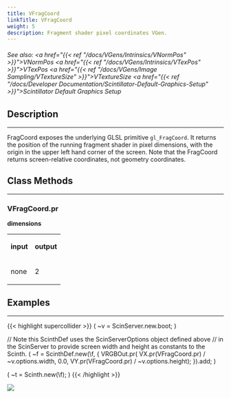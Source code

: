 ```yaml
---
title: VFragCoord
linkTitle: VFragCoord
weight: 5
description: Fragment shader pixel coordinates VGen.
---
```

<!-- generated file, please edit the original .schelp file(in the Scintillator repository) and then run schelpToMarkDown.scdscript to regenerate. -->
###### See also: <a href="{{< ref "/docs/VGens/Intrinsics/VNormPos" >}}">VNormPos</a> <a href="{{< ref "/docs/VGens/Intrinsics/VTexPos" >}}">VTexPos</a> <a href="{{< ref "/docs/VGens/Image Sampling/VTextureSize" >}}">VTextureSize</a> <a href="{{< ref "/docs/Developer Documentation/Scintillator-Default-Graphics-Setup" >}}">Scintillator Default Graphics Setup</a> 



## Description
---



FragCoord exposes the underlying GLSL primitive <code>gl_FragCoord</code>. It returns the position of the running fragment shader in pixel dimensions, with the origin in the upper left hand corner of the screen. Note that the FragCoord returns screen-relative coordinates, not geometry coordinates.



## Class Methods
---



### VFragCoord.pr



<strong>dimensions</strong>


<table>
<tr><td>

<strong>input</strong>

</td><td>

<strong>output</strong>

</td></tr>
<tr><td>

none

</td><td>

2

</td></tr>

</table>


## Examples
---



{{< highlight supercollider >}}
(
~v = ScinServer.new.boot;
)

// Note this ScinthDef uses the ScinServerOptions object defined above
// in the ScinServer to provide screen width and height as constants to the Scinth.
(
~f = ScinthDef.new(\f, {
    VRGBOut.pr(
        VX.pr(VFragCoord.pr) / ~v.options.width,
        0.0,
        VY.pr(VFragCoord.pr) / ~v.options.height);
}).add;
)

(
~t = Scinth.new(\f);
)
{{< /highlight >}}

<img src="/images/schelp/VFragCoord.png" />



